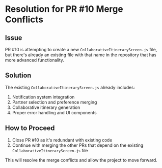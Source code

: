 # Resolution for PR #10 Merge Conflicts

## Issue

PR #10 is attempting to create a new `CollaborativeItineraryScreen.js` file, but there's already an existing file with that name in the repository that has more advanced functionality.

## Solution

The existing `CollaborativeItineraryScreen.js` already includes:
1. Notification system integration
2. Partner selection and preference merging
3. Collaborative itinerary generation
4. Proper error handling and UI components

## How to Proceed

1. Close PR #10 as it's redundant with existing code
2. Continue with merging the other PRs that depend on the existing `CollaborativeItineraryScreen.js` file

This will resolve the merge conflicts and allow the project to move forward.